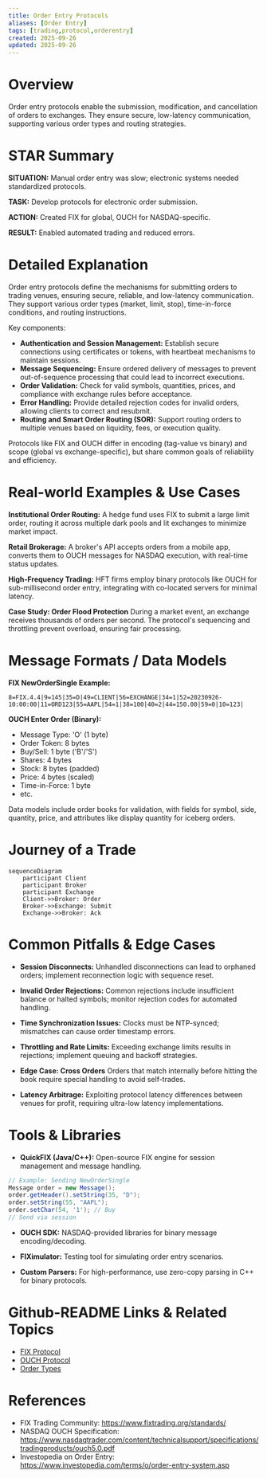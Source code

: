 ```yaml
---
title: Order Entry Protocols
aliases: [Order Entry]
tags: [trading,protocol,orderentry]
created: 2025-09-26
updated: 2025-09-26
---
```


# Overview

Order entry protocols enable the submission, modification, and cancellation of orders to exchanges. They ensure secure, low-latency communication, supporting various order types and routing strategies.

# STAR Summary

**SITUATION:** Manual order entry was slow; electronic systems needed standardized protocols.

**TASK:** Develop protocols for electronic order submission.

**ACTION:** Created FIX for global, OUCH for NASDAQ-specific.

**RESULT:** Enabled automated trading and reduced errors.

# Detailed Explanation

Order entry protocols define the mechanisms for submitting orders to trading venues, ensuring secure, reliable, and low-latency communication. They support various order types (market, limit, stop), time-in-force conditions, and routing instructions.

Key components:
- **Authentication and Session Management:** Establish secure connections using certificates or tokens, with heartbeat mechanisms to maintain sessions.
- **Message Sequencing:** Ensure ordered delivery of messages to prevent out-of-sequence processing that could lead to incorrect executions.
- **Order Validation:** Check for valid symbols, quantities, prices, and compliance with exchange rules before acceptance.
- **Error Handling:** Provide detailed rejection codes for invalid orders, allowing clients to correct and resubmit.
- **Routing and Smart Order Routing (SOR):** Support routing orders to multiple venues based on liquidity, fees, or execution quality.

Protocols like FIX and OUCH differ in encoding (tag-value vs binary) and scope (global vs exchange-specific), but share common goals of reliability and efficiency.

# Real-world Examples & Use Cases

**Institutional Order Routing:** A hedge fund uses FIX to submit a large limit order, routing it across multiple dark pools and lit exchanges to minimize market impact.

**Retail Brokerage:** A broker's API accepts orders from a mobile app, converts them to OUCH messages for NASDAQ execution, with real-time status updates.

**High-Frequency Trading:** HFT firms employ binary protocols like OUCH for sub-millisecond order entry, integrating with co-located servers for minimal latency.

**Case Study: Order Flood Protection**
During a market event, an exchange receives thousands of orders per second. The protocol's sequencing and throttling prevent overload, ensuring fair processing.

# Message Formats / Data Models

**FIX NewOrderSingle Example:**
```
8=FIX.4.4|9=145|35=D|49=CLIENT|56=EXCHANGE|34=1|52=20230926-10:00:00|11=ORD123|55=AAPL|54=1|38=100|40=2|44=150.00|59=0|10=123|
```

**OUCH Enter Order (Binary):**
- Message Type: 'O' (1 byte)
- Order Token: 8 bytes
- Buy/Sell: 1 byte ('B'/'S')
- Shares: 4 bytes
- Stock: 8 bytes (padded)
- Price: 4 bytes (scaled)
- Time-in-Force: 1 byte
- etc.

Data models include order books for validation, with fields for symbol, side, quantity, price, and attributes like display quantity for iceberg orders.

# Journey of a Trade

```mermaid
sequenceDiagram
    participant Client
    participant Broker
    participant Exchange
    Client->>Broker: Order
    Broker->>Exchange: Submit
    Exchange->>Broker: Ack
```

# Common Pitfalls & Edge Cases

- **Session Disconnects:** Unhandled disconnections can lead to orphaned orders; implement reconnection logic with sequence reset.
- **Invalid Order Rejections:** Common rejections include insufficient balance or halted symbols; monitor rejection codes for automated handling.
- **Time Synchronization Issues:** Clocks must be NTP-synced; mismatches can cause order timestamp errors.
- **Throttling and Rate Limits:** Exceeding exchange limits results in rejections; implement queuing and backoff strategies.
- **Edge Case: Cross Orders** Orders that match internally before hitting the book require special handling to avoid self-trades.

- **Latency Arbitrage:** Exploiting protocol latency differences between venues for profit, requiring ultra-low latency implementations.

# Tools & Libraries

- **QuickFIX (Java/C++):** Open-source FIX engine for session management and message handling.
```java
// Example: Sending NewOrderSingle
Message order = new Message();
order.getHeader().setString(35, "D");
order.setString(55, "AAPL");
order.setChar(54, '1'); // Buy
// Send via session
```

- **OUCH SDK:** NASDAQ-provided libraries for binary message encoding/decoding.

- **FIXimulator:** Testing tool for simulating order entry scenarios.

- **Custom Parsers:** For high-performance, use zero-copy parsing in C++ for binary protocols.

# Github-README Links & Related Topics

- [FIX Protocol](../fix-protocol/README.md)
- [OUCH Protocol](../ouch-protocol/README.md)
- [Order Types](../order-types/README.md)

# References

- FIX Trading Community: https://www.fixtrading.org/standards/
- NASDAQ OUCH Specification: https://www.nasdaqtrader.com/content/technicalsupport/specifications/tradingproducts/ouch5.0.pdf
- Investopedia on Order Entry: https://www.investopedia.com/terms/o/order-entry-system.asp